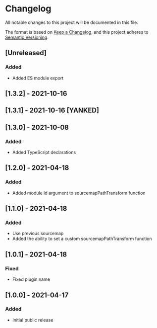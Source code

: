 # Changelog

All notable changes to this project will be documented in this file.

The format is based on [Keep a Changelog](https://keepachangelog.com/en/1.0.0/),
and this project adheres to [Semantic Versioning](https://semver.org/spec/v2.0.0.html).


## [Unreleased]

### Added

- Added ES module export


## [1.3.2] - 2021-10-16


## [1.3.1] - 2021-10-16 [YANKED]


## [1.3.0] - 2021-10-08

### Added

- Added TypeScript declarations


## [1.2.0] - 2021-04-18

### Added

- Added module id argument to sourcemapPathTransform function


## [1.1.0] - 2021-04-18

### Added

- Use previous sourcemap
- Added the ability to set a custom sourcemapPathTransform function


## [1.0.1] - 2021-04-18

### Fixed

- Fixed plugin name


## [1.0.0] - 2021-04-17

### Added

- Initial public release
